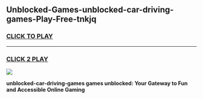
## Unblocked-Games-unblocked-car-driving-games-Play-Free-tnkjq
<h3>
<a href="https://premium76.site?title=unblocked-car-driving-games&ref=22A">CLICK TO PLAY</a></h3>
<hr>

<h3>
<a href="https://premium76.site?title=unblocked-car-driving-games&ref=22A">CLICK 2 PLAY</a>
  
</h3>

<a href="https://premium76.site?title=unblocked-car-driving-games&ref=22A"><img src="https://clearcache.store/games.png"></a>


**unblocked-car-driving-games games unblocked: Your Gateway to Fun and Accessible Online Gaming**
